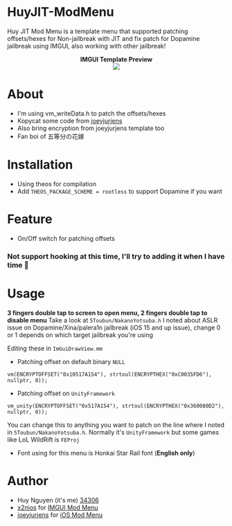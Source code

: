 # HuyJIT-ModMenu
Huy JIT Mod Menu is a template menu that supported patching offsets/hexes for Non-jailbreak with JIT and fix patch for Dopamine jailbreak using IMGUI, also working with other jailbreak!

<div style="text-align: center;">
<b>IMGUI Template Preview</b><br>

<img src="https://raw.githubusercontent.com/34306/HuyJIT-ModMenu/main/Preview.PNG">
</div>


# About
- I'm using vm_writeData.h to patch the offsets/hexes
- Kopycat some code from [joeyjurjens](https://github.com/joeyjurjens/iOS-Mod-Menu-Template-for-Theos)
- Also bring encryption from joeyjurjens template too
- Fan boi of 五等分の花嫁

# Installation
- Using theos for compilation
- Add ```THEOS_PACKAGE_SCHEME = rootless``` to support Dopamine if you want 

# Feature
- On/Off switch for patching offsets
### Not support hooking at this time, I'll try to adding it when I have time 🫣

# Usage
**3 fingers double tap to screen to open menu, 2 fingers double tap to disable menu**
Take a look at `5Toubun/NakanoYotsuba.h` I noted about ASLR issue on Dopamine/Xina/palera1n jailbreak (iOS 15 and up issue), change 0 or 1 depends on which target jailbreak you're using

Editing these in `ImGuiDrawView.mm`

- Patching offset on default binary `NULL`
```obj-c
vm(ENCRYPTOFFSET("0x10517A154"), strtoul(ENCRYPTHEX("0xC0035FD6"), nullptr, 0));
```

- Patching offset on `UnityFramework`
```obj-c
vm_unity(ENCRYPTOFFSET("0x517A154"), strtoul(ENCRYPTHEX("0x360080D2"), nullptr, 0));
```
You can change this to anything you want to patch on the line where I noted in `5Toubun/NakanoYotsuba.h`. Normally it's `UnityFramework` but some games like LoL WildRift is `FEProj`

- Font using for this menu is Honkai Star Rail font (**English only**)

# Author
- Huy Nguyen (it's me) [34306](https://github.com/34306)
- [x2nios](https://github.com/x2niosvn) for [IMGUI Mod Menu](https://github.com/x2niosvn/iOS-IMGUI-Mod-Menu-Templates)
- [joeyjurjens](https://github.com/joeyjurjens) for [iOS Mod Menu](https://github.com/joeyjurjens/iOS-Mod-Menu-Template-for-Theos)
